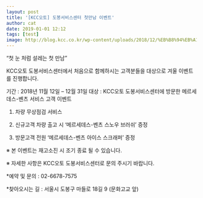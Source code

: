 ```yaml
---
layout: post
title: '[KCC오토] 도봉서비스센터 첫만남 이벤트'
author: cat
date: 2019-01-01 12:12
tags: [test]
image: http://blog.kcc.co.kr/wp-content/uploads/2018/12/%EB%B8%94%EB%A1%9C%EA%B7%B8-%EB%A9%94%EC%9D%B8.jpg
---
```


“첫 눈 처럼 설레는 첫 만남”

KCC오토 도봉서비스센터에서 처음으로 함께하시는 고객분들을 대상으로 겨울 이벤트를 진행합니다.



기간 : 2018년 11월 12일 – 12월 31일
대상 : KCC오토 도봉서비스센터에 방문한 메르세데스-벤츠 서비스 고객
이벤트
1) 차량 무상점검 서비스

2) 신규고객 차량 출고 시 ‘메르세데스-벤츠 스노우 브러쉬’ 증정

3) 방문고객 전원 ‘메르세데스-벤츠 아이스 스크래퍼’ 증정

 

※ 본 이벤트는 재고소진 시 조기 종료 될 수 있습니다.

※ 자세한 사항은 KCC오토 도봉서비스센터로 문의 주시기 바랍니다.

 

*예약 및 문의 : 02-6678-7575

*찾아오시는 길 : 서울시 도봉구 마들로 18길 9 (문화고교 앞)
